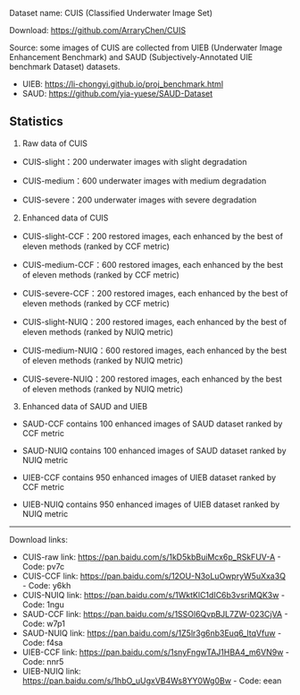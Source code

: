Dataset name: CUIS (Classified Underwater Image Set)

Download: https://github.com/ArraryChen/CUIS

Source: some images of CUIS are collected from UIEB (Underwater Image Enhancement Benchmark) and SAUD (Subjectively-Annotated UIE benchmark Dataset) datasets.

  - UIEB: https://li-chongyi.github.io/proj_benchmark.html
  - SAUD: https://github.com/yia-yuese/SAUD-Dataset


Statistics
-----------
1. Raw data of CUIS

  - CUIS-slight：200 underwater images with slight degradation
    
  - CUIS-medium：600 underwater images with medium degradation
    
  - CUIS-severe：200 underwater images with severe degradation

2. Enhanced data of CUIS

  - CUIS-slight-CCF：200 restored images, each enhanced by the best of eleven methods (ranked by CCF metric)
    
  - CUIS-medium-CCF：600 restored images, each enhanced by the best of eleven methods (ranked by CCF metric)
    
  - CUIS-severe-CCF：200 restored images, each enhanced by the best of eleven methods (ranked by CCF metric)

  - CUIS-slight-NUIQ：200 restored images, each enhanced by the best of eleven methods (ranked by NUIQ metric)
    
  - CUIS-medium-NUIQ：600 restored images, each enhanced by the best of eleven methods (ranked by NUIQ metric)
    
  - CUIS-severe-NUIQ：200 restored images, each enhanced by the best of eleven methods (ranked by NUIQ metric)

3. Enhanced data of SAUD and UIEB

  - SAUD-CCF contains 100 enhanced images of SAUD dataset ranked by CCF metric
    
  - SAUD-NUIQ contains 100 enhanced images of SAUD dataset ranked by NUIQ metric
    
  - UIEB-CCF contains 950 enhanced images of UIEB dataset ranked by CCF metric
    
  - UIEB-NUIQ contains 950 enhanced images of UIEB dataset ranked by NUIQ metric

--------------------------
Download links:

  - CUIS-raw link: https://pan.baidu.com/s/1kD5kbBuiMcx6p_RSkFUV-A - Code: pv7c
  - CUIS-CCF link: https://pan.baidu.com/s/12OU-N3oLuOwpryW5uXxa3Q - Code: y6kh
  - CUIS-NUIQ link: https://pan.baidu.com/s/1WktKlC1dIC6b3vsriMQK3w - Code: 1ngu
  - SAUD-CCF link: https://pan.baidu.com/s/1SSOl6QvpBJL7ZW-023CjVA - Code: w7p1
  - SAUD-NUIQ link: https://pan.baidu.com/s/1Z5lr3g6nb3Euq6_ltqVfuw - Code: f4sa
  - UIEB-CCF link: https://pan.baidu.com/s/1snyFngwTAJ1HBA4_m6VN9w - Code: nnr5
  - UIEB-NUIQ link: https://pan.baidu.com/s/1hbO_uUgxVB4Ws8YY0Wg0Bw - Code: eean
